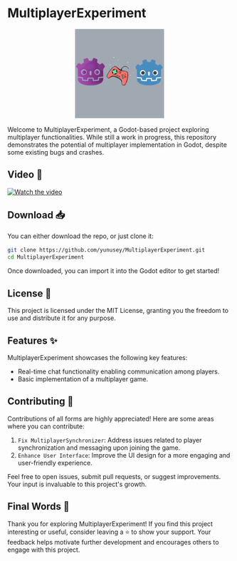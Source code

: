 # MultiplayerExperiment

<div align="center">
	<img src="./icon.png" width="200" />
</div>

Welcome to MultiplayerExperiment, a Godot-based project exploring multiplayer functionalities. While still a work in progress, this repository demonstrates the potential of multiplayer implementation in Godot, despite some existing bugs and crashes.

## Video 🎥
[![Watch the video](https://img.youtube.com/vi/VBpq_zx8DJI/maxresdefault.jpg)](https://youtu.be/VBpq_zx8DJI)

## Download 📥
You can either download the repo, or just clone it:

```bash
git clone https://github.com/yunusey/MultiplayerExperiment.git
cd MultiplayerExperiment
```

Once downloaded, you can import it into the Godot editor to get started!

## License 📃
This project is licensed under the MIT License, granting you the freedom to use and distribute it for any purpose.

## Features ✨
MultiplayerExperiment showcases the following key features:
- Real-time chat functionality enabling communication among players.
- Basic implementation of a multiplayer game.

## Contributing 🤝
Contributions of all forms are highly appreciated! Here are some areas where you can contribute:
1. `Fix MultiplayerSynchronizer`: Address issues related to player synchronization and messaging upon joining the game.
2. `Enhance User Interface`: Improve the UI design for a more engaging and user-friendly experience.

Feel free to open issues, submit pull requests, or suggest improvements. Your input is invaluable to this project's growth.

## Final Words 💬
Thank you for exploring MultiplayerExperiment! If you find this project interesting or useful, consider leaving a ⭐️ to show your support. Your feedback helps motivate further development and encourages others to engage with this project.
